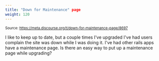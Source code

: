 ```yaml
---
title: "Down for Maintenance" page
weight: 120
---
```


<small class="doc-source">Source: https://meta.discourse.org/t/down-for-maintenance-page/8697</small>

I like to keep up to date, but a couple times I've upgraded I've had users complain the site was down while I was doing it. I've had other rails apps have a maintenance page. Is there an easy way to put up a maintenance page while upgrading?
